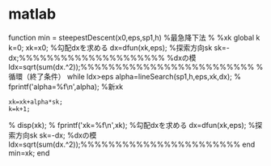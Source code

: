 # matlab
function min =  steepestDescent(x0,eps,sp1,h)
%最急降下法
%
%xk
global k
k=0;
xk=x0;
%勾配dxを求める
dx=dfun(xk,eps);
%探索方向sk
sk=-dx;%%%%%%%%%%%%%%%%%%%%%
%dxの模
ldx=sqrt(sum(dx.^2));%%%%%%%%%%%%%%%%%%%%%%%%%
%循環（終了条件）
while ldx>eps
    alpha=lineSearch(sp1,h,eps,xk,dx);
   % fprintf('alpha=%f\n',alpha);
    %新xk
    
    xk=xk+alpha*sk;
    k=k+1;
  %  disp(xk);
%     fprintf('xk=%f\n',xk);
    %勾配dxを求める
    dx=dfun(xk,eps);
    %探索方向sk
    sk=-dx;
    %dxの模
    ldx=sqrt(sum(dx.^2));%%%%%%%%%%%%%%%%%%%%%%%
 end
min=xk;
end

